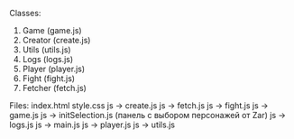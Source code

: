 
Classes:

1. Game (game.js)
2. Creator (create.js)
3. Utils (utils.js)
4. Logs (logs.js)
5. Player (player.js)
6. Fight (fight.js)
7. Fetcher (fetch.js)


Files:
index.html
style.css
js -> create.js
js -> fetch.js
js -> fight.js
js -> game.js
js -> initSelection.js (панель с выбором персонажей от Zar)
js -> logs.js
js -> main.js
js -> player.js
js -> utils.js

